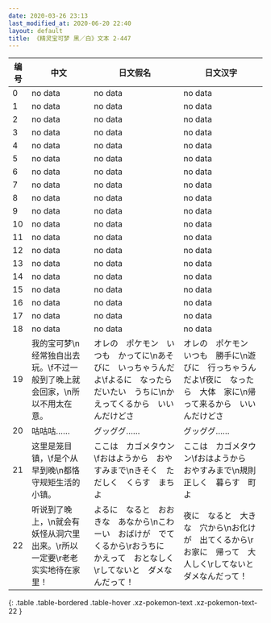 ```yaml
---
date: 2020-03-26 23:13
last_modified_at: 2020-06-20 22:40
layout: default
title: 《精灵宝可梦 黑／白》文本 2-447
---
```

| 编号 | 中文 | 日文假名 | 日文汉字 |
| ---- | ---- | ---- | --- |
| 0 | no data | no data | no data |
| 1 | no data | no data | no data |
| 2 | no data | no data | no data |
| 3 | no data | no data | no data |
| 4 | no data | no data | no data |
| 5 | no data | no data | no data |
| 6 | no data | no data | no data |
| 7 | no data | no data | no data |
| 8 | no data | no data | no data |
| 9 | no data | no data | no data |
| 10 | no data | no data | no data |
| 11 | no data | no data | no data |
| 12 | no data | no data | no data |
| 13 | no data | no data | no data |
| 14 | no data | no data | no data |
| 15 | no data | no data | no data |
| 16 | no data | no data | no data |
| 17 | no data | no data | no data |
| 18 | no data | no data | no data |
| 19 | 我的宝可梦\n经常独自出去玩。\f不过一般到了晚上就会回家，\n所以不用太在意。 | オレの　ポケモン　いつも　かってに\nあそびに　いっちゃうんだよ\fよるに　なったら　だいたい　うちに\nかえってくるから　いいんだけどさ | オレの　ポケモン　いつも　勝手に\n遊びに　行っちゃうんだよ\f夜に　なったら　大体　家に\n帰って来るから　いいんだけどさ |
| 20 | 咕咕咕…… | グッググ…… | グッググ…… |
| 21 | 这里是笼目镇，\f是个从早到晚\n都恪守规矩生活的小镇。 | ここは　カゴメタウン\fおはようから　おやすみまで\nきそく　ただしく　くらす　まちよ | ここは　カゴメタウン\fおはようから　おやすみまで\n規則　正しく　暮らす　町よ |
| 22 | 听说到了晚上，\n就会有妖怪从洞穴里出来。\r所以一定要\r老老实实地待在家里！ | よるに　なると　おおきな　あなから\nこわーい　おばけが　でてくるから\rおうちに　かえって　おとなしく\rしてないと　ダメなんだって！ | 夜に　なると　大きな　穴から\nお化けが　出てくるから\rお家に　帰って　大人しく\rしてないと　ダメなんだって！ |
{: .table .table-bordered .table-hover .xz-pokemon-text .xz-pokemon-text-22 }